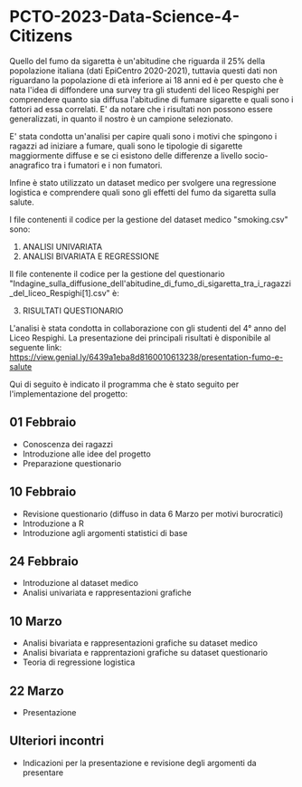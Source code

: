 # PCTO-2023-Data-Science-4-Citizens

Quello del fumo da sigaretta è un'abitudine che riguarda il 25% della popolazione italiana (dati EpiCentro 2020-2021), tuttavia questi dati non riguardano la popolazione di età inferiore ai 18 anni ed è per questo che è nata l'idea di diffondere una survey tra gli studenti del liceo Respighi per comprendere quanto sia diffusa l'abitudine di fumare sigarette e quali sono i fattori ad essa correlati. E' da notare che i risultati non possono essere generalizzati, in quanto il nostro è un campione selezionato. 

E' stata condotta un'analisi per capire quali sono i motivi che spingono i ragazzi ad iniziare a fumare, quali sono le tipologie di sigarette maggiormente diffuse e se ci esistono delle differenze a livello socio-anagrafico tra i fumatori e i non fumatori. 

Infine è stato utilizzato un dataset medico per svolgere una regressione logistica e comprendere quali sono gli effetti del fumo da sigaretta sulla salute.

I file contenenti il codice per la gestione del dataset medico "smoking.csv" sono: 
1. ANALISI UNIVARIATA
2. ANALISI BIVARIATA E REGRESSIONE



Il file contenente il codice per la gestione del questionario "Indagine_sulla_diffusione_dell'abitudine_di_fumo_di_sigaretta_tra_i_ragazzi_del_liceo_Respighi[1].csv" è:

3. RISULTATI QUESTIONARIO


L'analisi è stata condotta in collaborazione con gli studenti del 4° anno del Liceo Respighi.
La presentazione dei principali risultati è disponibile al seguente link: https://view.genial.ly/6439a1eba8d8160010613238/presentation-fumo-e-salute

Qui di seguito è indicato il programma che è stato seguito per l'implementazione del progetto:

## 01 Febbraio
* Conoscenza dei ragazzi
* Introduzione alle idee del progetto
* Preparazione questionario

## 10 Febbraio
* Revisione questionario (diffuso in data 6 Marzo per motivi burocratici)
* Introduzione a R
* Introduzione agli argomenti statistici di base

##  24 Febbraio
* Introduzione al dataset medico 
* Analisi univariata e rappresentazioni grafiche

## 10 Marzo
* Analisi bivariata e rappresentazioni grafiche su dataset medico
* Analisi bivariata e rapprentazioni grafiche su dataset questionario
* Teoria di regressione logistica

## 22 Marzo 
* Presentazione

## Ulteriori incontri
* Indicazioni per la presentazione e revisione degli argomenti da presentare
